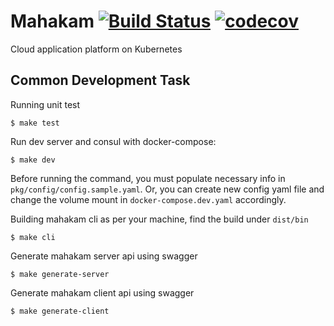 # Mahakam [![Build Status](https://circleci.com/gh/mahakamcloud/mahakam.svg?style=shield)](https://circleci.com/gh/mahakamcloud/mahakam) [![codecov](https://codecov.io/gh/mahakamcloud/mahakam/branch/master/graph/badge.svg)](https://codecov.io/gh/mahakamcloud/mahakam)
Cloud application platform on Kubernetes

## Common Development Task
Running unit test
```
$ make test
```

Run dev server and consul with docker-compose:
```
$ make dev
```
Before running the command, you must populate necessary info in `pkg/config/config.sample.yaml`. Or, you can create new config yaml file and change the volume mount in `docker-compose.dev.yaml` accordingly.

Building mahakam cli as per your machine, find the build under `dist/bin`
```
$ make cli
```

Generate mahakam server api using swagger
```
$ make generate-server
```

Generate mahakam client api using swagger
```
$ make generate-client
```
